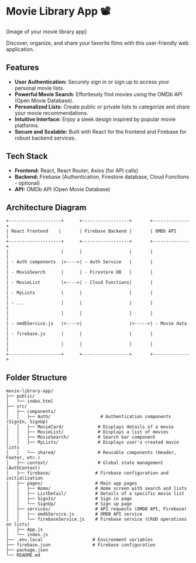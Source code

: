 # Movie Library App 📽️

[Image of your movie library app] 

Discover, organize, and share your favorite films with this user-friendly web application.

## Features

- **User Authentication:** Securely sign in or sign up to access your personal movie lists.
- **Powerful Movie Search:** Effortlessly find movies using the OMDb API (Open Movie Database).
- **Personalized Lists:** Create public or private lists to categorize and share your movie recommendations.
- **Intuitive Interface:** Enjoy a sleek design inspired by popular movie platforms.
- **Secure and Scalable:** Built with React for the frontend and Firebase for robust backend services.

## Tech Stack

- **Frontend:** React, React Router, Axios (for API calls)
- **Backend:** Firebase (Authentication, Firestore database, Cloud Functions - optional)
- **API:** OMDb API (Open Movie Database)

## Architecture Diagram
```
+--------------------+      +------------------+       +--------------+
| React Frontend    |       | Firebase Backend |       | OMDb API     |
+--------------------+      +------------------+       +--------------+
|                    |      |                  |       |              |
| - Auth components  |<---->| - Auth Service   |       |              |
| - MovieSearch      |      | - Firestore DB   |       |              |
| - MovieList        |<---->| - Cloud Functions|       |              |
| - MyLists          |      |                  |       |              |
| - ...              |      |                  |       |              |
|                    |      |                  |       |              |
| - omdbService.js   |<---->|                  |<----->| - Movie data |
| - firebase.js      |      |                  |       |              |
|                    |      |                  |       |              |
+--------------------+      +------------------+       +--------------+

```

## Folder Structure
```
movie-library-app/
├── public/
│   └── index.html
├── src/
│   ├── components/ 
│   │   ├── Auth/                   # Authentication components (SignIn, SignUp)
│   │   ├── MovieCard/             # Displays details of a movie
│   │   ├── MovieList/             # Displays a list of movies
│   │   ├── MovieSearch/           # Search bar component
│   │   ├── MyLists/               # Displays user's created movie lists
│   │   └── shared/                # Reusable components (Header, Footer, etc.)
│   ├── context/                   # Global state management (AuthContext)
│   ├── firebase/                 # Firebase configuration and initialization
│   ├── pages/                    # Main app pages
│   │   ├── Home/                 # Home screen with search and lists
│   │   ├── ListDetail/           # Details of a specific movie list
│   │   ├── SignIn/               # Sign in page
│   │   └── SignUp/               # Sign up page
│   ├── services/                 # API requests (OMDB API, Firebase)
│   │   ├── omdbService.js        # OMDB API service
│   │   └── firebaseService.js    # Firebase service (CRUD operations on lists)
│   ├── App.js
│   └── index.js
├── .env.local                   # Environment variables
├── firebase.json                # Firebase configuration
├── package.json
└── README.md
```
